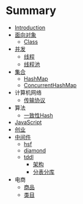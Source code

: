 # Summary

* [Introduction](README.md)
* [面向对象](面向对象.md)
   * [Class](Class.md)
* [并发](并发.md)
   * [线程](线程.md)
   * [线程池](线程池.md)
* [集合](集合.md)
   * [HashMap](HashMap.md)
   * [ConcurrentHashMap](ConcurrentHashMap.md)
* 计算机网络
   * [传输协议](传输协议.md)
* 算法
   * [一致性Hash](一致性Hash.md)
* [JavaScript](javascript.md)
* [创业](创业.md)
* [中间件](中间件.md)
   * [hsf](hsf.md)
   * [diamond](diamond.md)
   * [tddl](tddl.md)
       * [架构](架构.md)
       * [分表分库](分表分库.md)
* 电商
   * [商品](商品.md)
   * [类目](类目.md)

